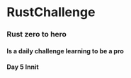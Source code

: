 # RustChallenge
### Rust zero to hero
#### Is a daily challenge learning to be a pro
#### Day 5 Innit
